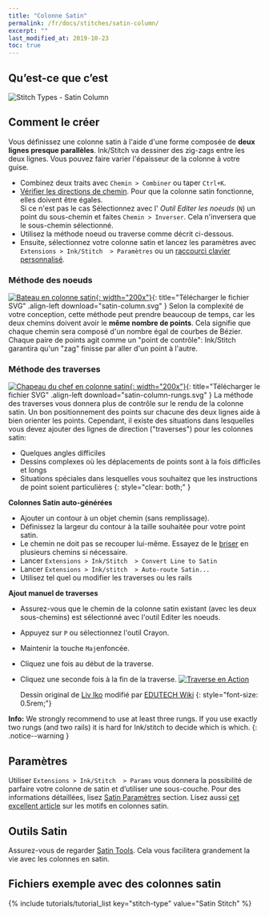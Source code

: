```yaml
---
title: "Colonne Satin"
permalink: /fr/docs/stitches/satin-column/
excerpt: ""
last_modified_at: 2019-10-23
toc: true
---
```

## Qu’est-ce que c’est

![Stitch Types - Satin Column](/assets/images/docs/stitch-type-satincolumn.jpg)

## Comment le créer
Vous définissez une colonne satin à l'aide d'une forme composée de **deux lignes presque parallèles**. Ink/Stitch va dessiner des zig-zags entre les deux lignes. Vous pouvez faire varier l'épaisseur de la colonne à votre guise.
* Combinez deux traits avec `Chemin > Combiner` ou taper `Ctrl+K`.
* [Vérifier les directions de chemin](/fr/docs/customize/#activation-de-la-direction-des-chemins). Pour que la colonne satin fonctionne, elles doivent être égales.<br />Si ce n'est pas le cas Sélectionnez avec l' *Outil Editer les noeuds* (`N`) un point du sous-chemin et faites `Chemin > Inverser`. Cela n'inversera que le sous-chemin sélectionné.
* Utilisez la méthode noeud ou traverse comme décrit ci-dessous.
* Ensuite, sélectionnez votre colonne satin et lancez les paramètres avec `Extensions > Ink/Stitch  > Paramètres` ou un  [raccourci clavier personnalisé](/fr/docs/customize/).

### Méthode des noeuds

[![Bateau en colonne satin](/assets/images/docs/satin-column.jpg){: width="200x"}](/assets/images/docs/satin-column.svg){: title="Télécharger le fichier SVG" .align-left download="satin-column.svg" }
Selon la complexité de votre conception, cette méthode peut prendre beaucoup de temps, car les deux chemins doivent avoir le **même nombre de points**. Cela signifie que chaque chemin sera composé d'un nombre égal de courbes de Bézier. Chaque paire de points agit comme un "point de contrôle": Ink/Stitch garantira qu'un "zag" finisse par aller d'un point à l'autre.

### Méthode des traverses

[![Chapeau du chef en colonne satin](/assets/images/docs/satin-column-rungs-example.jpg){: width="200x"}](/assets/images/docs/satin-column-rungs.svg){: title="Télécharger le fichier SVG" .align-left download="satin-column-rungs.svg" }
La méthode des traverses vous donnera plus de contrôle sur le rendu de la colonne satin. Un bon positionnement des points sur chacune des deux lignes aide à bien orienter les points. Cependant, il existe des situations dans lesquelles vous devez ajouter des lignes de direction ("traverses") pour les colonnes satin:
* Quelques angles difficiles
* Dessins complexes où les déplacements de points sont à la fois difficiles et longs
* Situations spéciales dans lesquelles vous souhaitez que les instructions de point soient particulières
{: style="clear: both;" }

**Colonnes Satin auto-générées**
* Ajouter un contour à un objet chemin (sans remplissage).
* Définissez la largeur du contour à la taille souhaitée pour votre point satin.
* Le chemin ne doit pas se recouper lui-même. Essayez de le [briser](/fr/docs/satin-tools/#scinder-une-colonne-satin) en plusieurs chemins si nécessaire.
* Lancer `Extensions > Ink/Stitch  > Convert Line to Satin`
* Lancer `Extensions > Ink/stitch  > Auto-route Satin...`
* Utilisez tel quel ou modifier les traverses ou les rails

**Ajout manuel de traverses**

* Assurez-vous que le chemin de la colonne satin existant (avec les deux sous-chemins) est sélectionné avec l'outil Editer les noeuds.
* Appuyez sur `P` ou sélectionnez l'outil Crayon.
* Maintenir la touche `Maj`enfoncée.
* Cliquez une fois au début de la traverse.
* Cliquez une seconde fois à la fin de la traverse.
  [![Traverse en Action](https://edutechwiki.unige.ch/mediawiki/images/thumb/6/68/InkStitch-round-bird-2.png/300px-InkStitch-round-bird-2.png)](https://edutechwiki.unige.ch/mediawiki/images/6/68/InkStitch-round-bird-2.png)

  Dessin original de [Liv Iko](https://thenounproject.com/liv_iko/collection/birds/?i=898697) modifié par [EDUTECH Wiki](https://edutechwiki.unige.ch/en/InkStitch)
{: style="font-size: 0.5rem;"}

**Info:** We strongly recommend to use at least three rungs. If you use exactly two rungs (and two rails) it is hard for Ink/stitch to decide which is which.
{: .notice--warning }

## Paramètres

Utiliser `Extensions > Ink/Stitch  > Params` vous donnera la possibilité de parfaire votre colonne de satin et d’utiliser une sous-couche.
Pour des informations détaillées, lisez [Satin Paramètres](/fr/docs/params/#paramètres-satin) section.
Lisez aussi [cet excellent article](https://www.mrxstitch.com/underlay/) sur les motifs en colonnes satin.

## Outils Satin

Assurez-vous de regarder [Satin Tools](/fr/docs/params/#paramètres-satin/docs/satin-tools/). Cela vous facilitera grandement la vie avec les colonnes en satin.

## Fichiers exemple avec des colonnes satin
{% include tutorials/tutorial_list key="stitch-type" value="Satin Stitch" %}
